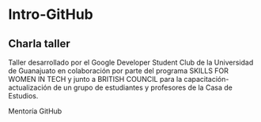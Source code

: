 # Intro-GitHub
## Charla taller

Taller desarrollado por el Google Developer Student Club de la Universidad de Guanajuato en colaboración por parte del programa SKILLS FOR WOMEN IN TECH y junto a BRITISH COUNCIL para la capacitación-actualización de un grupo de estudiantes y profesores de la Casa de Estudios.

 Mentoría GitHub
